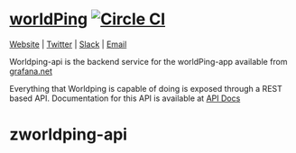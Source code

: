 [worldPing](https://worldping.raintank.io) [![Circle CI](https://circleci.com/gh/raintank/worldping-api.svg?style=shield)](https://circleci.com/gh/raintank/worldping-api)
================
[Website](https://worldping.raintank.io) |
[Twitter](https://twitter.com/raintankSaaS) |
[Slack](https://raintank.slack.com) |
[Email](mailto:hello@raintank.io)


Worldping-api is the backend service for the worldPing-app available from [grafana.net](https://grafana.net/plugins/raintank-worldping-app)

Everything that Worldping is capable of doing is exposed through a REST based API. Documentation for this API is available at
[API Docs](http://docs.worldping.apiary.io/#)
# zworldping-api
